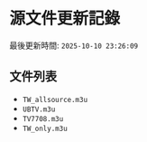 # 源文件更新記錄

最後更新時間: `2025-10-10 23:26:09`

## 文件列表
- `TW_allsource.m3u`
- `UBTV.m3u`
- `TV7708.m3u`
- `TW_only.m3u`
